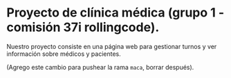 # Proyecto de clínica médica (grupo 1 - comisión 37i rollingcode).

Nuestro proyecto consiste en una página web para gestionar turnos y ver información sobre médicos y pacientes.

(Agrego este cambio para pushear la rama `maca`, borrar después).